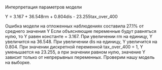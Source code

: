 Интерпретация параметров модели

Y = 3.167 + 36.548rm + 0.804dis - 23.255tax_over_400

Ошибка модели на отложенных наблюдениях составила 27.1% от среднего значения Y Если объясняющие переменные будут равняться нулю, то Y равен константе = 3.167. При увеличении rm на единицу, Y увеличится на 36.548. При увеличении dis на единицу, Y увеличится на 0.804. При значении дискретной переменной tax_over_400 = 1, Y уменьшается на 23.255, а при значении равном нулю, значение Y зависит только от непрерывных переменных. Проверим нашу модель на выборке.
